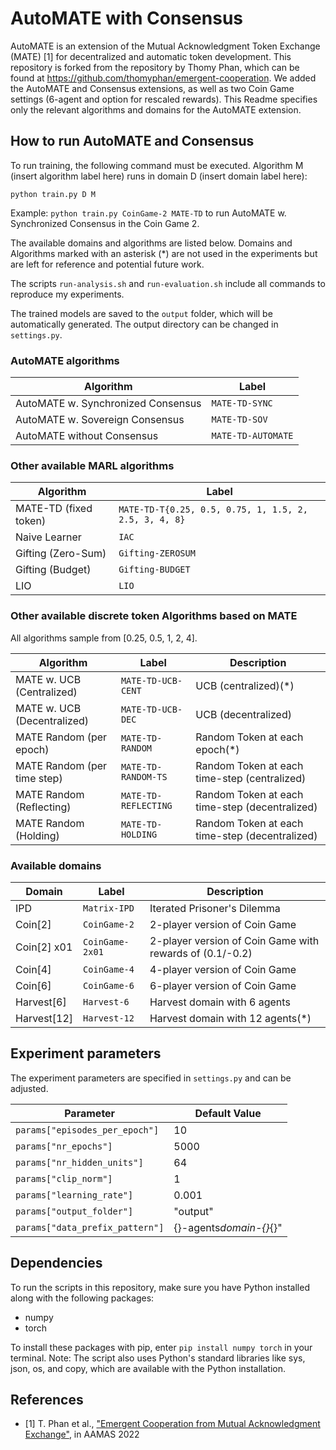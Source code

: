 # AutoMATE with Consensus

AutoMATE is an extension of the Mutual Acknowledgment Token Exchange (MATE) [1] for decentralized and automatic token development. This repository is forked from the repository by Thomy Phan, which can be found at https://github.com/thomyphan/emergent-cooperation. We added the AutoMATE and Consensus extensions, as well as two Coin Game settings (6-agent and option for rescaled rewards). This Readme specifies only the relevant algorithms and domains for the AutoMATE extension.

## How to run AutoMATE and Consensus

To run training, the following command must be executed. Algorithm M (insert algorithm label here) runs in domain D (insert domain label here): 

`python train.py D M`

Example: `python train.py CoinGame-2 MATE-TD` to run AutoMATE w. Synchronized Consensus in the Coin Game 2.

The available domains and algorithms are listed below. Domains and Algorithms marked with an asterisk (*) are not used in the experiments but are left for reference and potential future work.

The scripts `run-analysis.sh` and `run-evaluation.sh` include all commands to reproduce my experiments.

The trained models are saved to the `output` folder, which will be automatically generated. The output directory can be changed in `settings.py`.

### AutoMATE algorithms

| Algorithm                          | Label            |
| ---------------------------------- | ---------------- |
| AutoMATE w. Synchronized Consensus | `MATE-TD-SYNC`   |
| AutoMATE w. Sovereign Consensus    | `MATE-TD-SOV`    |
| AutoMATE without Consensus         | `MATE-TD-AUTOMATE`|

### Other available MARL algorithms

| Algorithm             | Label                                                 |
| --------------------- | ----------------------------------------------------- |
| MATE-TD (fixed token) | `MATE-TD-T{0.25, 0.5, 0.75, 1, 1.5, 2, 2.5, 3, 4, 8}` |
| Naive Learner         | `IAC`                                                 |
| Gifting (Zero-Sum)    | `Gifting-ZEROSUM`                                     |
| Gifting (Budget)      | `Gifting-BUDGET`                                      |
| LIO                   | `LIO`                                                 |

### Other available discrete token Algorithms based on MATE

All algorithms sample from [0.25, 0.5, 1, 2, 4].

| Algorithm                   | Label                | Description                                    |
| --------------------------- | -------------------- | ---------------------------------------------- |
| MATE w. UCB (Centralized)   | `MATE-TD-UCB-CENT`   | UCB (centralized)(*)                           |
| MATE w. UCB (Decentralized) | `MATE-TD-UCB-DEC`    | UCB (decentralized)                            |
| MATE Random (per epoch)     | `MATE-TD-RANDOM`     | Random Token at each epoch(*)                  |
| MATE Random (per time step) | `MATE-TD-RANDOM-TS`  | Random Token at each time-step (centralized)   |
| MATE Random (Reflecting)    | `MATE-TD-REFLECTING` | Random Token at each time-step (decentralized) |
| MATE Random (Holding)       | `MATE-TD-HOLDING`    | Random Token at each time-step (decentralized) |

### Available domains

| Domain      | Label           | Description                                         |
| ----------- | --------------- | --------------------------------------------------- |
| IPD         | `Matrix-IPD`    | Iterated Prisoner's Dilemma                         |
| Coin[2]     | `CoinGame-2`    | 2-player version of Coin Game                            |
| Coin[2] x01 | `CoinGame-2x01` | 2-player version of Coin Game with rewards of (0.1/-0.2) |
| Coin[4]     | `CoinGame-4`    | 4-player version of Coin Game                           |
| Coin[6]     | `CoinGame-6`    | 6-player version of Coin Game                           |
| Harvest[6]  | `Harvest-6`     | Harvest domain with 6 agents                        |
| Harvest[12] | `Harvest-12`    | Harvest domain with 12 agents(*)                    |

## Experiment parameters

The experiment parameters are specified in `settings.py` and can be adjusted.

| Parameter                       | Default Value           |
| ------------------------------- | ----------------------- |
| `params["episodes_per_epoch"]`  | 10                      |
| `params["nr_epochs"]`           | 5000                    |
| `params["nr_hidden_units"]`     | 64                      |
| `params["clip_norm"]`           | 1                       |
| `params["learning_rate"]`       | 0.001                   |
| `params["output_folder"]`       | "output"                |
| `params["data_prefix_pattern"]` | {}-agents*domain-{}*{}" |

## Dependencies

To run the scripts in this repository, make sure you have Python installed along with the following packages:

- numpy
- torch

To install these packages with pip, enter `pip install numpy torch` in your terminal.
Note: The script also uses Python's standard libraries like sys, json, os, and copy, which are available with the Python installation.

## References

- [1] T. Phan et al., ["Emergent Cooperation from Mutual Acknowledgment Exchange"](https://ifaamas.org/Proceedings/aamas2022/pdfs/p1047.pdf), in AAMAS 2022
